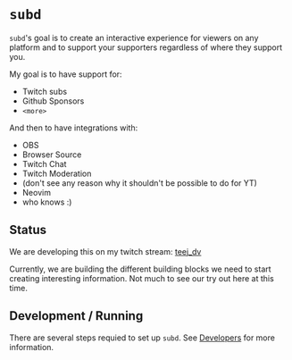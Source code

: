 # `subd`

`subd`'s goal is to create an interactive experience for viewers on any platform
and to support your supporters regardless of where they support you.

My goal is to have support for:
- Twitch subs
- Github Sponsors
- `<more>`

And then to have integrations with:
- OBS
- Browser Source
- Twitch Chat
- Twitch Moderation
- (don't see any reason why it shouldn't be possible to do for YT)
- Neovim
- who knows :)

## Status

We are developing this on my twitch stream: [teej_dv](https://twitch.tv/teej_dv)

Currently, we are building the different building blocks we need to start creating interesting information.
Not much to see our try out here at this time.

## Development / Running

There are several steps requied to set up `subd`. See [Developers](./DEVELOPERS.md) for more information.
